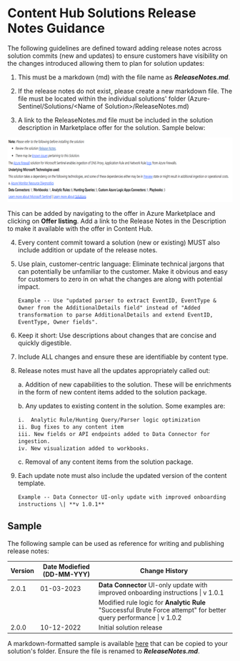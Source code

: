 # Content Hub Solutions Release Notes Guidance

The following guidelines are defined toward adding release notes across solution commits (new and updates) to ensure customers have visibility on the changes introduced allowing them to plan for solution updates:

1.  This must be a markdown (md) with the file name as ***ReleaseNotes.md***.

2.  If the release notes do not exist, please create a new markdown file. The file must be located within the individual solutions' folder (Azure-Sentinel/Solutions/\<Name of Solution\>/ReleaseNotes.md)

3.  A link to the ReleaseNotes.md file must be included in the solution description in Marketplace offer for the solution. Sample below:

![Azure Marketplace listing description](https://github.com/Azure/Azure-Sentinel/blob/master/Solutions/Images/ReleaseNotes_OfferListing.png)

This can be added by navigating to the offer in Azure Marketplace and clicking on **Offer listing**. Add a link to the Release Notes in the Description to make it available with the offer in Content Hub.

4.  Every content commit toward a solution (new or existing) MUST also include addition or update of the release notes.

5.  Use plain, customer-centric language: Eliminate technical jargons that can potentially be unfamiliar to the customer. Make it obvious and easy for customers to zero in on what the changes are along with potential impact.

        Example -- Use "updated parser to extract EventID, EventType & Owner from the AdditionalDetails field" instead of "Added transformation to parse AdditionalDetails and extend EventID, EventType, Owner fields".

6.  Keep it short: Use descriptions about changes that are concise and quickly digestible.

7.  Include ALL changes and ensure these are identifiable by content type.

8.  Release notes must have all the updates appropriately called out:

    a.  Addition of new capabilities to the solution. These will be enrichments in the form of new content items added to the solution package.

    b.  Any updates to existing content in the solution. Some examples are:

        i.  Analytic Rule/Hunting Query/Parser logic optimization
        ii. Bug fixes to any content item
        iii. New fields or API endpoints added to Data Connector for ingestion.
        iv. New visualization added to workbooks.

    c.  Removal of any content items from the solution package.

9.  Each update note must also include the updated version of the content template.

        Example -- Data Connector UI-only update with improved onboarding instructions \| **v 1.0.1**
## Sample

The following sample can be used as reference for writing and publishing release notes:

| **Version** | **Date Modiefied (DD-MM-YYY)** | **Change History**                          |
|-------------|--------------------------------|---------------------------------------------|
| 2.0.1       | 01-03-2023                     | **Data Connector** UI-only update with improved onboarding instructions \| v 1.0.1
|             |                                | Modified rule logic for **Analytic Rule** \"Successful Brute Force attempt\" for better query performance \| v 1.0.2|
| 2.0.0       | 10-12-2022                     | Initial solution release |

A markdown-formatted sample is available [here](https://github.com/Azure/Azure-Sentinel/blob/master/Solutions/ReleaseNotesSample.md) that can be copied to your solution's folder. Ensure the file is renamed to ***ReleaseNotes.md***.

